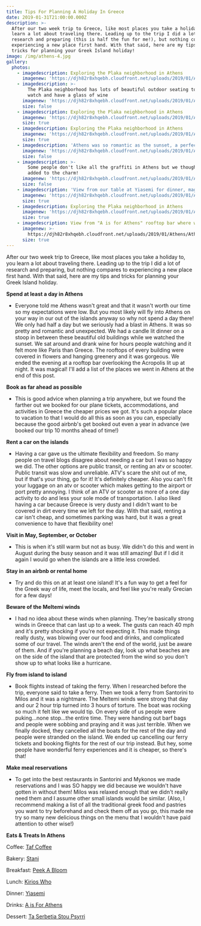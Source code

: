 ```yaml
---
title: Tips For Planning A Holiday In Greece
date: 2019-01-31T21:00:00.000Z
description: >-
  After our two week trip to Greece, like most places you take a holiday to, you
  learn a lot about traveling there. Leading up to the trip I did a lot of
  research and preparing (this is half the fun for me!), but nothing compares to
  experiencing a new place first hand. With that said, here are my tips and
  tricks for planning your Greek Island holiday!
image: /img/athens-4.jpg
gallery:
  photos:
    - imagedescription: Exploring the Plaka neighborhood in Athens
      imagenew: 'https://djh82r8xhqebh.cloudfront.net/uploads/2019/01/Athens/Athens-5.jpg'
    - imagedescription: >-
        The Plaka neighborhood has lots of beautiful outdoor seating to people
        watch and have a glass of wine
      imagenew: 'https://djh82r8xhqebh.cloudfront.net/uploads/2019/01/Athens/Athens-1.jpg'
      size: false
    - imagedescription: Exploring the Plaka neighborhood in Athens
      imagenew: 'https://djh82r8xhqebh.cloudfront.net/uploads/2019/01/Athens/Athens-6.jpg'
      size: true
    - imagedescription: Exploring the Plaka neighborhood in Athens
      imagenew: 'https://djh82r8xhqebh.cloudfront.net/uploads/2019/01/Athens/Athens-4.jpg'
      size: true
    - imagedescription: 'Athens was so romantic as the sunset, a perfect time to explore'
      imagenew: 'https://djh82r8xhqebh.cloudfront.net/uploads/2019/01/Athens/Athens-2.jpg'
      size: false
    - imagedescription: >-
        Some people don't like all the graffiti in Athens but we thought it
        added to the charm!
      imagenew: 'https://djh82r8xhqebh.cloudfront.net/uploads/2019/01/Athens/Athens-9.jpg'
      size: false
    - imagedescription: 'View from our table at Yiasemi for dinner, magical!'
      imagenew: 'https://djh82r8xhqebh.cloudfront.net/uploads/2019/01/Athens/Athens-8.jpg'
      size: true
    - imagedescription: Exploring the Plaka neighborhood in Athens
      imagenew: 'https://djh82r8xhqebh.cloudfront.net/uploads/2019/01/Athens/Athens-7.jpg'
      size: true
    - imagedescription: View from "A is for Athens" rooftop bar where we enjoyed a glass of wine
      imagenew: >-
        https://djh82r8xhqebh.cloudfront.net/uploads/2019/01/Athens/Athens-10.jpg
      size: true
---
```

After our two week trip to Greece, like most places you take a holiday to, you learn a lot about traveling there. Leading up to the trip I did a lot of research and preparing, but nothing compares to experiencing a new place first hand. With that said, here are my tips and tricks for planning your Greek Island holiday.

**Spend at least a day in Athens**

* Everyone told me Athens wasn't great and that it wasn't worth our time so my expectations were low. But you most likely will fly into Athens on your way in our out of the islands anyway so why not spend a day there! We only had half a day but we seriously had a blast in Athens. It was so pretty and romantic and unexpected. We had a candle lit dinner on a stoop in between these beautiful old buildings while we watched the sunset. We sat around and drank wine for hours people watching and it felt more like Paris than Greece. The rooftops of every building were covered in flowers and hanging greenery and it was gorgeous. We ended the evening at a rooftop bar overlooking the Acropolis lit up at night. It was magical! I'll add a list of the places we went in Athens at the end of this post.

**Book as far ahead as possible**

* This is good advice when planning a trip anywhere, but we found the farther out we booked for our plane tickets, accommodations, and activities in Greece the cheaper prices we got. It's such a popular place to vacation to that I would do all this as soon as you can, especially because the good airbnb's get booked out even a year in advance (we booked our trip 10 months ahead of time!)

**Rent a car on the islands**

* Having a car gave us the ultimate flexibility and freedom.  So many people on travel blogs disagree about needing a car but I was so happy we did. The other options are public transit, or renting an atv or scooter. Public transit was slow and unreliable. ATV's scare the shit out of me, but if that's your thing, go for it! It's definitely cheaper. Also you can't fit your luggage on an atv or scooter which makes getting to the airport or port pretty annoying. I think of an ATV or scooter as more of a one day activity to do and less your sole mode of transportation. I also liked having a car because Greece is very dusty and I didn't want to be covered in dirt every time we left for the day. With that said, renting a car isn't cheap, and sometimes parking was hard, but it was a great convenience to have that flexibility one! 

**Visit in May, September, or October**

* This is when it's still warm but not as busy. We didn't do this and went in August during the busy season and it was still amazing! But if I did it again I would go when the islands are a little less crowded.

**Stay in an airbnb or rental home** 

* Try and do this on at at least one island! It's a fun way to get a feel for the Greek way of life, meet the locals, and feel like you're really Grecian for a few days!

**Beware of the Meltemi winds**

* I had no idea about these winds when planning.  They're basically strong winds in Greece that can last up to a week. The gusts can reach 40 mph and it's pretty shocking if you're not expecting it. This made things really dusty, was blowing over our food and drinks, and complicated some of our travel. The winds aren't the end of the world, just be aware of them. And if you're planning a beach day, look up what beaches are on the side of the island that are protected from the wind so you don't show up to what looks like a hurricane. 

**Fly from island to island** 

* Book flights instead of taking the ferry. When I researched before the trip, everyone said to take a ferry. Then we took a ferry from Santorini to Milos and it was a nightmare. The Meltemi winds were strong that day and our 2 hour trip turned into 3 hours of torture. The boat was rocking so much it felt like we would tip. On every side of us people were puking...none stop...the entire time. They were handing out barf bags and people were sobbing and praying and it was just terrible. When we finally docked, they cancelled all the boats for the rest of the day and people were stranded on the island. We ended up cancelling our ferry tickets and booking flights for the rest of our trip instead. But hey, some people have wonderful ferry experiences and it is cheaper, so there's that!

**Make meal reservations**

* To get into the best restaurants in Santorini and Mykonos we made reservations and I was SO happy we did because we wouldn't have gotten in without them! Milos was relaxed enough that we didn't really need them and I assume other small islands would be similar. (Also, I recommend making a list of all the traditional greek food and pastries you want to try beforehand and check them off as you go, this made me try so many new delicious things on the menu that I wouldn't have paid attention to other wise!)

**Eats & Treats In Athens**

Coffee: [Taf Coffee](https://www.instagram.com/tafcoffee/)

Bakery: [Stani](https://www.traveltoathens.eu/item/taste-stani/)

Breakfast: [Peek A Bloom](https://www.instagram.com/peekabloomathens/)

Lunch: [Kirios Who](https://www.google.com/maps/place/%CE%9A%CF%8D%CF%81%CE%B9%CE%BF%CF%82+%CE%A7%CE%BF%CF%85/@37.9704791,23.71263,15z/data=!4m5!3m4!1s0x0:0x3dccacfb2243450!8m2!3d37.9704791!4d23.71263)

Dinner: [Yiasemi](https://www.google.com/maps/place/Yiasemi/@37.9704791,23.71263,15z/data=!4m12!1m6!3m5!1s0x0:0x3dccacfb2243450!2zzprPjc-BzrnOv8-CIM6nzr_PhQ!8m2!3d37.9704791!4d23.71263!3m4!1s0x14a1bd17febc518d:0x8174fddead635a45!8m2!3d37.9734642!4d23.7278938)

Drinks: [A is For Athens](https://www.google.com/maps/place/A+for+Athens+Rooftop/@37.9704791,23.71263,15z/data=!4m12!1m6!3m5!1s0x0:0x3dccacfb2243450!2zzprPjc-BzrnOv8-CIM6nzr_PhQ!8m2!3d37.9704791!4d23.71263!3m4!1s0x0:0xfa3a7a478fa5bf9a!8m2!3d37.9768302!4d23.7258393)

Dessert: [Ta Serbetia Stou Psyrri](https://www.google.com/maps/place/Ta+Serbetia+stou+Psyrri/@37.9725581,23.7167946,15.33z/data=!4m12!1m6!3m5!1s0x0:0x3dccacfb2243450!2zzprPjc-BzrnOv8-CIM6nzr_PhQ!8m2!3d37.9704791!4d23.71263!3m4!1s0x14a1bd237a132b73:0xee81c13c3b85f7f9!8m2!3d37.9787626!4d23.725048)
